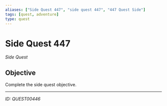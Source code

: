 ```yaml
---
aliases: ["Side Quest 447", "side quest 447", "447 Quest Side"]
tags: [quest, adventure]
type: quest
---
```


# Side Quest 447

*Side Quest*

## Objective
Complete the side quest objective.

---
*ID: QUEST00446*